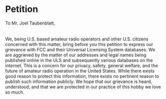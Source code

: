 # Petition

To Mr. Joel Taubenblatt,
<br><br><br>
We, being U.S. based amateur radio operators and other U.S. citizens concerned with this matter, bring before you this petition to express our grievance with FCC and their Universal Licensing System databases. We are aggrieved by the matter of our addresses and legal names being published online in the ULS and subsequently various databases on the internet. This is a concern for our privacy, safety, general welfare, and the future of amateur radio operation in the United States. While there exists good reason to protect this information, there exists no pertinent reason to publish such information publicly. We hope that our grievance is heard, understood, and that we are protected in our practice of this hobby we love so much. 

